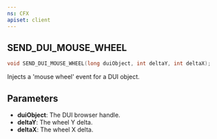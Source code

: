 ```yaml
---
ns: CFX
apiset: client
---
```

## SEND_DUI_MOUSE_WHEEL

```c
void SEND_DUI_MOUSE_WHEEL(long duiObject, int deltaY, int deltaX);
```

Injects a 'mouse wheel' event for a DUI object.

## Parameters
* **duiObject**: The DUI browser handle.
* **deltaY**: The wheel Y delta.
* **deltaX**: The wheel X delta.

